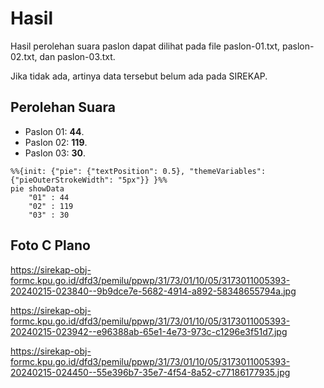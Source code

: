 # Hasil

Hasil perolehan suara paslon dapat dilihat pada file paslon-01.txt, paslon-02.txt, dan paslon-03.txt.

Jika tidak ada, artinya data tersebut belum ada pada SIREKAP.

## Perolehan Suara

 * Paslon 01: **44**.
 * Paslon 02: **119**.
 * Paslon 03: **30**.

```mermaid
%%{init: {"pie": {"textPosition": 0.5}, "themeVariables": {"pieOuterStrokeWidth": "5px"}} }%%
pie showData
    "01" : 44
    "02" : 119
    "03" : 30
```
## Foto C Plano

https://sirekap-obj-formc.kpu.go.id/dfd3/pemilu/ppwp/31/73/01/10/05/3173011005393-20240215-023840--9b9dce7e-5682-4914-a892-58348655794a.jpg

https://sirekap-obj-formc.kpu.go.id/dfd3/pemilu/ppwp/31/73/01/10/05/3173011005393-20240215-023942--e96388ab-65e1-4e73-973c-c1296e3f51d7.jpg

https://sirekap-obj-formc.kpu.go.id/dfd3/pemilu/ppwp/31/73/01/10/05/3173011005393-20240215-024450--55e396b7-35e7-4f54-8a52-c77186177935.jpg
